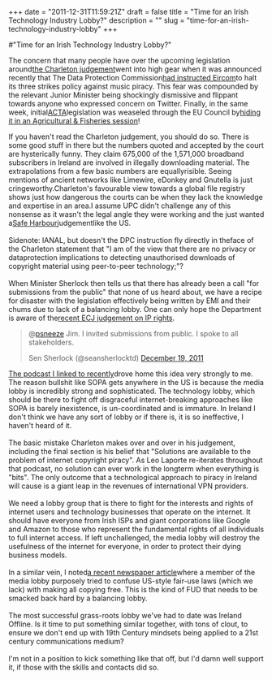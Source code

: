 +++
date = "2011-12-31T11:59:21Z"
draft = false
title = "Time for an Irish Technology Industry Lobby?"
description = ""
slug = "time-for-an-irish-technology-industry-lobby"
+++

#"Time for an Irish Technology Industry Lobby?"

The concern that many people have over the upcoming legislation around<a href="http://www.scribd.com/doc/39104491/EMI-v-UPC" target="_blank">the Charleton judgement</a>went into high gear when it was announced recently that The Data Protection Commission<a href="http://www.siliconrepublic.com/comms/item/25072-eircom-has-21-days-to-respo" target="_blank">had instructed Eircom</a>to halt its three strikes policy against music piracy. This fear was compounded by the relevant Junior Minister being shockingly dismissive and flippant towards anyone who expressed concern on Twitter. Finally, in the same week, initial<a href="http://en.wikipedia.org/wiki/Anti-Counterfeiting_Trade_Agreement" target="_blank">ACTA</a>legislation was weaseled through the EU Council by<a href="http://www.techdirt.com/articles/20111219/02385917123/eu-council-quietly-adopts-acta-hiding-it-agriculture-fisheries-meeting.shtml" target="_blank">hiding it in an Agricultural &amp; Fisheries session</a>!
<div>If you haven't read the Charleton judgement, you should do so. There is some good stuff in there but the numbers quoted and accepted by the court are hysterically funny. They claim 675,000 of the 1,571,000 broadband subscribers in Ireland are involved in illegally downloading material. The extrapolations from a few basic numbers are equallyrisible. Seeing mentions of ancient networks like Limewire, eDonkey and Gnutella is just cringeworthy.Charleton's favourable view towards a global file registry shows just how dangerous the courts can be when they lack the knowledge and expertise in an area.I assume UPC didn't challenge any of this nonsense as it wasn't the legal angle they were working and the just wanted a<a href="http://en.wikipedia.org/wiki/Safe_harbor" target="_blank">Safe Harbour</a>judgementlike the US.</div>
&nbsp;
<div>Sidenote: IANAL, but doesn't the DPC instruction fly directly in theface of the Charleton statement that "I am of the view that there are no privacy or dataprotection implications to detecting unauthorised downloads of copyright material using peer-to-peer technology;"?</div>
&nbsp;
<div>When Minister Sherlock then tells us that there has already been a call "for submissions from the public" that none of us heard about, we have a recipe for disaster with the legislation effectively being written by EMI and their chums due to lack of a balancing lobby. One can only hope the Department is aware of the<a href="http://www.theregister.co.uk/2011/12/21/irish_isp_told_to_stop_using_3_strikes/" target="_blank">recent ECJ judgement on IP rights</a>.
<blockquote class="twitter-tweet" data-in-reply-to="148884202518102016">@<a href="https://twitter.com/psneeze">psneeze</a> Jim. I invited submissions from public. I spoke to all stakeholders.

 Sen Sherlock (@seansherlocktd) <a href="https://twitter.com/seansherlocktd/status/148885019069382658" data-datetime="2011-12-19T21:58:49+00:00">December 19, 2011</a></blockquote>
<script charset="utf-8" type="text/javascript" src="//platform.twitter.com/widgets.js"></script>
<div><a href="http://conoroneill.net/sean-sherlock-needs-to-watch-and-listen-to-this/" target="_blank">The podcast I linked to recently</a>drove home this idea very strongly to me. The reason bullshit like SOPA gets anywhere in the US is because the media lobby is incredibly strong and sophisticated. The technology lobby, which should be there to fight off disgraceful internet-breaking approaches like SOPA is barely inexistence, is un-coordinated and is immature. In Ireland I don't think we have any sort of lobby or if there is, it is so ineffective, I haven't heard of it.</div>
&nbsp;
<div>The basic mistake Charleton makes over and over in his judgement, including the final section is his belief that "Solutions are available to the problem of internet copyright piracy". As Leo Laporte re-iterates throughout that podcast, no solution can ever work in the longterm when everything is "bits". The only outcome that a technological approach to piracy in Ireland will cause is a giant leap in the revenues of international VPN providers.</div>
&nbsp;
<div>We need a lobby group that is there to fight for the interests and rights of internet users and technology businesses that operate on the internet. It should have everyone from Irish ISPs and giant corporations like Google and Amazon to those who represent the fundamental rights of all individuals to full internet access. If left unchallenged, the media lobby will destroy the usefulness of the internet for everyone, in order to protect their dying business models.</div>
&nbsp;
<div>In a similar vein, I noted<a href="http://www.irishtimes.com/newspaper/opinion/2011/1220/1224309290287.html" target="_blank">a recent newspaper article</a>where a member of the media lobby purposely tried to confuse US-style fair-use laws (which we lack) with making all copying free. This is the kind of FUD that needs to be smacked back hard by a balancing lobby.</div>
&nbsp;
<div>The most successful grass-roots lobby we've had to date was Ireland Offline. Is it time to put something similar together, with tons of clout, to ensure we don't end up with 19th Century mindsets being applied to a 21st century communications medium?</div>
&nbsp;
<div>I'm not in a position to kick something like that off, but I'd damn well support it, if those with the skills and contacts did so.</div>
&nbsp;

</div>